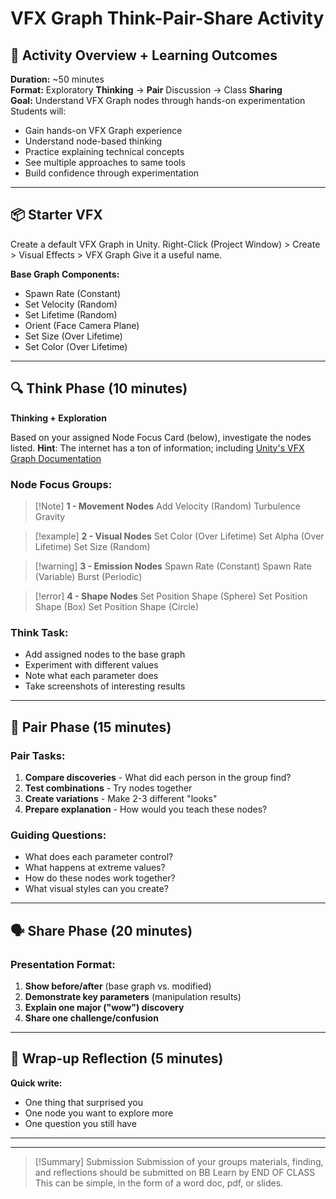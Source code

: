 # VFX Graph Think-Pair-Share Activity

## 🎯 Activity Overview + Learning Outcomes

**Duration:** ~50 minutes  
**Format:** Exploratory **Thinking** → **Pair** Discussion → Class **Sharing**  
**Goal:** Understand VFX Graph nodes through hands-on experimentation
Students will:
- Gain hands-on VFX Graph experience
- Understand node-based thinking
- Practice explaining technical concepts
- See multiple approaches to same tools
- Build confidence through experimentation


---

## 📦 Starter VFX

Create a default VFX Graph in Unity.
Right-Click (Project Window) > Create > Visual Effects > VFX Graph
Give it a useful name.

**Base Graph Components:**

- Spawn Rate (Constant)
- Set Velocity (Random)
- Set Lifetime (Random)
- Orient (Face Camera Plane)
- Set Size (Over Lifetime)
- Set Color (Over Lifetime)

---

## 🔍 Think Phase (10 minutes)

**Thinking + Exploration**

Based on your assigned Node Focus Card (below), investigate the nodes listed. 
**Hint**: The internet has a ton of information; including [Unity's VFX Graph Documentation](https://docs.unity3d.com/Packages/com.unity.visualeffectgraph@14.0/manual/index.html)

### Node Focus Groups:

>[!Note] **1 - Movement Nodes**
>Add Velocity (Random)
>Turbulence
>  Gravity

> [!example] **2 - Visual Nodes**
> Set Color (Over Lifetime)
> Set Alpha (Over Lifetime)
> Set Size (Random)

>[!warning] **3 - Emission Nodes** 
>Spawn Rate (Constant) 
>Spawn Rate (Variable) 
>Burst (Periodic)

>[!error] **4 - Shape Nodes** 
>Set Position Shape (Sphere) 
>Set Position Shape (Box) 
>Set Position Shape (Circle)

### Think Task:
- Add assigned nodes to the base graph
- Experiment with different values
- Note what each parameter does
- Take screenshots of interesting results

---

## 👥 Pair Phase (15 minutes)

### Pair Tasks:
1. **Compare discoveries** - What did each person in the group find?
2. **Test combinations** - Try nodes together
3. **Create variations** - Make 2-3 different "looks"
4. **Prepare explanation** - How would you teach these nodes?

### Guiding Questions:
- What does each parameter control?
- What happens at extreme values?
- How do these nodes work together?
- What visual styles can you create?

---

## 🗣️ Share Phase (20 minutes)

### Presentation Format:

1. **Show before/after** (base graph vs. modified)
2. **Demonstrate key parameters** (manipulation results)
3. **Explain one major ("wow") discovery**
4. **Share one challenge/confusion**

---

## 📝 Wrap-up Reflection (5 minutes)

**Quick write:**
- One thing that surprised you
- One node you want to explore more
- One question you still have

---
---

>[!Summary] Submission
>Submission of your groups materials, finding, and reflections should be submitted on BB Learn by END OF CLASS
>This can be simple, in the form of a word doc, pdf, or slides.
